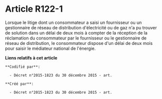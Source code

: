 # Article R122-1

Lorsque le litige dont un consommateur a saisi un fournisseur ou un gestionnaire de réseau de distribution d'électricité ou
de gaz n'a pu trouver de solution dans un délai de deux mois à compter de la réception de la réclamation du consommateur par
le fournisseur ou le gestionnaire de réseau de distribution, le consommateur dispose d'un délai de deux mois pour saisir le
médiateur national de l'énergie.

**Liens relatifs à cet article**

	**Codifié par**:

	  - Décret n°2015-1823 du 30 décembre 2015 - art.

	**Créé par**:

	  - Décret n°2015-1823 du 30 décembre 2015 - art.
